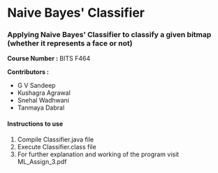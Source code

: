 <h1>Naive Bayes' Classifier</h1>
<h3>Applying Naive Bayes' Classifier to classify a given bitmap (whether it represents a face or not)</h3>
<b>Course Number :</b> BITS F464

<b>Contributors : </b>
<ul>
<li>G V Sandeep</li>
<li>Kushagra Agrawal</li>
<li>Snehal Wadhwani</li>
<li>Tanmaya Dabral</li>
</ul>

<h4> Instructions to use </h4>
<ol>
	<li> Compile Classifier.java file </li>
	<li> Execute Classifier.class file </li>
	<li> For further explanation and working of the program visit ML_Assign_3.pdf</li>
</ol>
